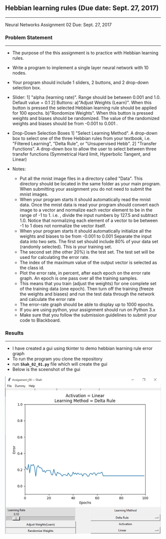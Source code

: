
## Hebbian learning rules (Due date: Sept. 27, 2017)
----

[image01]: ./screenshot/screenshot.JPG "screenshot"


Neural Networks
Assignment 02
Due: Sept. 27, 2017
 
### Problem Statement
---
- The purpose of the this assignment is to practice with Hebbian learning rules.
- Write a program to implement a single layer neural network with 10 nodes.
- Your program should include 1 sliders, 2 buttons, and 2 drop-down selection box.
- Slider:
      1] "alpha (learning rate)". Range should be between 0.001 and 1.0. Default value = 0.1
      2] Buttons:
          a)"Adjust Weights (Learn)". When this button is pressed the selected Hebbian learning rule should  be applied for 100 epochs.
          b)"Rondomize Weights". When this button is pressed weights and biases should be randomized. The value of the randomized weights and biases should be from -0.001 to 0.001 .
 
- Drop-Down Selection Boxes
      1] "Select Learning Method". A drop-down box to select one of the three Hebbian rules from your textbook, i.e. "Filtered Learning", "Delta Rule", or "Unsupervised Hebb".
      2] "Transfer Functions". A drop-down box to allow the user to select between three transfer functions (Symmetrical Hard limit, Hyperbolic Tangent, and Linear)

- Notes:
  - Put all the mnist image files in a directory called "Data". This directory should be located in the same folder as your main program. When submitting your assignment you do not need to submit the mnist images.
  - When your program starts it should automatically read the mnist data. Once the mnist data is read your program should convert each image to a vector and normalize each vector element to be in the range of -1 to 1. i.e. , divide the input numbers by 127.5 and subtract 1.0. Notice that normalizing each element of a vector to be between -1 to 1 does not normalize the vector itself.
  - When your program starts it should automatically initialize all the weights and biases to be from -0.001 to 0.001
Separate the input data into two sets. The first set should include 80% of your data set (randomly selected). This is your training set. 
  - The second set (the other 20%) is the test set. The test set will be used for calculating the error rate.
  - The index of the maximum value of the output vector is selected as the class id.
  - Plot the error rate, in percent, after each epoch on the error rate graph. An epoch is one pass over all the training samples. 
  - This means that you train (adjust the weights) for one complete set of the training data (one epoch). Then turn off the training (freeze the weights and biases) and run the test data through the network and calculate the error rate
  - The error-rate graph should be able to display up to 1000 epochs.
  - If you are using python, your assignment should run on Python 3.x
  - Make sure that you follow the submission guidelines to submit your code to Blackboard.
 
 
### Results 
---

- I have created a gui using tkinter to demo hebbian learning rule error graph
- To run the program you clone the repository
- run **`Shah_02_01.py`** file which will create the gui
- Below is the sceenshot of the gui


![SCREEENSHOT][image01]
